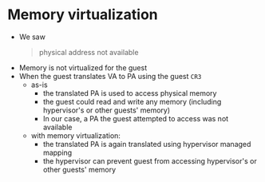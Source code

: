 # Memory virtualization
- We saw
  > physical address not available
- Memory is not virtualized for the guest
- When the guest translates VA to PA using the guest `CR3`
  - as-is
    - the translated PA is used to access physical memory
    - the guest could read and write any memory (including hypervisor's or other guests' memory)
    - In our case, a PA the guest attempted to access was not available
  - with memory virtualization:
    - the translated PA is again translated using hypervisor managed mapping
    - the hypervisor can prevent guest from accessing hypervisor's or other guests' memory